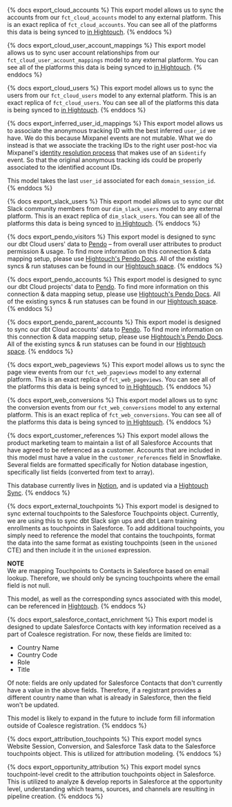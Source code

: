 {% docs export_cloud_accounts %}
This export model allows us to sync the accounts from our `fct_cloud_accounts` model to any external platform. This is an exact replica of `fct_cloud_accounts`. You can see all of the platforms this data is being synced to [in Hightouch](https://app.hightouch.io/dbtlabs/models/140064).
{% enddocs %}


{% docs export_cloud_user_account_mappings %}
This export model allows us to sync user account relationships from our `fct_cloud_user_account_mappings` model to any external platform. You can see all of the platforms this data is being synced to [in Hightouch](https://app.hightouch.io/dbtlabs/models/139915).
{% enddocs %}


{% docs export_cloud_users %}
This export model allows us to sync the users from our `fct_cloud_users` model to any external platform. This is an exact replica of `fct_cloud_users`. You can see all of the platforms this data is being synced to [in Hightouch](https://app.hightouch.io/dbtlabs/models/139994).
{% enddocs %}


{% docs export_inferred_user_id_mappings %}
This export model allows us to associate the anonymous tracking ID with the best
inferred `user_id` we have. We do this because Mixpanel events are not mutable.
What we do instead is that we associate the tracking IDs to the right user 
post-hoc via Mixpanel's 
[identity resolution process](https://developer.mixpanel.com/reference/create-identity) 
that makes use of an `$identify` event. So that the original anonymous tracking
ids could be properly associated to the identified account IDs.

This model takes the last `user_id` associated for each `domain_session_id`.
{% enddocs %}


{% docs export_slack_users %}
This export model allows us to sync our dbt Slack community members from our `dim_slack_users` model to any external platform. This is an exact replica of `dim_slack_users`. You can see all of the platforms this data is being synced to [in Hightouch](https://app.hightouch.io/dbtlabs/models/178022).
{% enddocs %}


{% docs export_pendo_visitors %}
This export model is designed to sync our dbt Cloud users' data to [Pendo](https://www.notion.so/dbtlabs/Pendo-828349718ee040c7bd4541bc8ba9ba01) – from overall user attributes to product permission & usage.
To find more information on this connection & data mapping setup, please use [Hightouch's Pendo Docs](https://hightouch.com/docs/destinations/pendo).
All of the existing syncs & run statuses can be found in our [Hightouch space](https://app.hightouch.io/dbtlabs/models).
{% enddocs %}

{% docs export_pendo_accounts %}
This export model is designed to sync our dbt Cloud projects' data to [Pendo](https://www.notion.so/dbtlabs/Pendo-828349718ee040c7bd4541bc8ba9ba01).
To find more information on this connection & data mapping setup, please use [Hightouch's Pendo Docs](https://hightouch.com/docs/destinations/pendo).
All of the existing syncs & run statuses can be found in our [Hightouch space](https://app.hightouch.io/dbtlabs/models).
{% enddocs %}

{% docs export_pendo_parent_accounts %}
This export model is designed to sync our dbt Cloud accounts' data to [Pendo](https://www.notion.so/dbtlabs/Pendo-828349718ee040c7bd4541bc8ba9ba01).
To find more information on this connection & data mapping setup, please use [Hightouch's Pendo Docs](https://hightouch.com/docs/destinations/pendo).
All of the existing syncs & run statuses can be found in our [Hightouch space](https://app.hightouch.io/dbtlabs/models).
{% enddocs %}


{% docs export_web_pageviews %}
This export model allows us to sync the page view events from our 
`fct_web_pageviews` model to any external platform. This is an exact replica of
`fct_web_pageviews`. You can see all of the platforms this data is being synced 
to [in Hightouch](https://app.hightouch.io/dbtlabs/models).
{% enddocs %}


{% docs export_web_conversions %}
This export model allows us to sync the conversion events from our 
`fct_web_conversions` model to any external platform. This is an exact replica of
`fct_web_conversions`. You can see all of the platforms this data is being synced 
to [in Hightouch](https://app.hightouch.io/dbtlabs/models).
{% enddocs %}


{% docs export_customer_references %}
This export model allows the product marketing team to maintain a list of all Salesforce Accounts that have agreed to be referenced as a customer. Accounts that are included in this model must have a value in the `customer_references` field in Snowflake. Several fields are formatted specifically for Notion database ingestion, specifically list fields (converted from text to array).

This database currently lives in [Notion](https://www.notion.so/dbtlabs/360081051e064d2c8de01fbccefa563e?v=e41999d74f8a496fa1e2b6e53b6e6514), and is updated via a [Hightouch Sync](https://app.hightouch.io/dbtlabs/syncs/35379).
{% enddocs %}


{% docs export_external_touchpoints %}
This export model is designed to sync external touchpoints to the Salesforce Touchpoints object. Currently, we are using this to sync dbt Slack sign ups and dbt Learn training enrollments as touchpoints in Salesforce. To add additional touchpoints, you simply need to reference the model that contains the touchpoints, format the data into the same format as existing touchpoints (seen in the `unioned` CTE) and then include it in the `unioned` expression.

**NOTE**  
We are mapping Touchpoints to Contacts in Salesforce based on email lookup. Therefore, we should only be syncing touchpoints where the email field is not null.

This model, as well as the corresponding syncs associated with this model, can be referenced in [Hightouch](https://app.hightouch.io/dbtlabs/models/576369).
{% enddocs %}

{% docs export_salesforce_contact_enrichment %}
This export model is designed to update Salesforce Contacts with key information received as a part of Coalesce registration. For now, these fields are limited to:
- Country Name
- Country Code
- Role
- Title

Of note: fields are only updated for Salesforce Contacts that don't currently have a value in the above fields. Therefore, if a registrant provides a different country name than what is already in Salesforce, then the field won't be updated.

This model is likely to expand in the future to include form fill information outside of Coalesce registration.
{% enddocs %}

{% docs export_attribution_touchpoints %}
This export model syncs Website Session, Conversion, and Salesforce Task data to the Salesforce touchpoints object. This is utilized for attribution modeling.
{% enddocs %}

{% docs export_opportunity_attribution %}
This export model syncs touchpoint-level credit to the attribution touchpoints object in Salesforce. This is utilized to analyze & develop reports in Salesforce at the opportunity level, understanding which teams, sources, and channels are resulting in pipeline creation.
{% enddocs %}